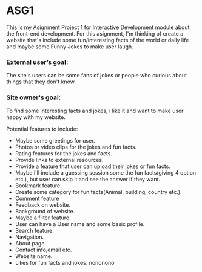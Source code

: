 # ASG1
This is my Asignment Project 1 for Interactive Development module about the front-end development.
For this asignment, I'm thinking of create a website that's include some fun/interesting facts of the world or daily life and maybe some Funny Jokes to make user laugh.

### External user’s goal:

The site's users can be some fans of jokes or people who curious about things that they don't know.

### Site owner's goal:

To find some interesting facts and jokes, i like it and want to make user happy with my website.

Potential features to include:
* Maybe some greetings for user.
* Photos or video clips for the jokes and fun facts.
* Rating features for the jokes and facts.
* Provide links to external resources.
* Provide a feature that user can upload their jokes or fun facts.
* Maybe i'll include a guessing session some the fun facts(giving 4 option etc.), but user can skip it and see the answer if they want.
* Bookmark feature.
* Create some category for fun facts(Animal, building, country etc.).
* Comment feature
* Feedback on website.
* Background of website.
* Maybe a filter feature.
* User can have a User name and some basic profile.
* Search feature.
* Navigation.
* About page.
* Contact info,email etc.
* Website name.
* Likes for fun facts and jokes.
nononono